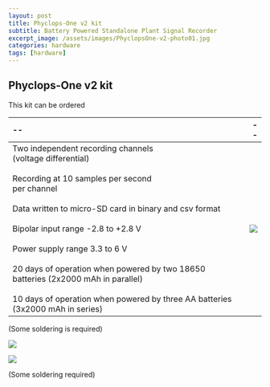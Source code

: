 ```yaml
---
layout: post
title: Phyclops-One v2 kit
subtitle: Battery Powered Standalone Plant Signal Recorder
excerpt_image: /assets/images/PhyclopsOne-v2-photo01.jpg
categories: hardware
tags: [hardware]
---
```


## Phyclops-One v2 kit
This kit can be ordered 

|--|--|
| :---- | --------------: | 
| Two independent recording channels<br>(voltage differential) <br><br> Recording at 10 samples per second<br>per channel <br><br> Data written to micro-SD card in binary and csv format <br><br> Bipolar input range -2.8 to +2.8 V <br><br> Power supply range 3.3 to 6 V <br><br>  20 days of operation when powered by two 18650 batteries (2x2000 mAh in parallel)  <br><br> 10 days of operation when powered by three AA batteries (3x2000 mAh in series)   |  ![][PHOTO1]    |

(Some soldering is required)

![][PHOTO1]

![][PHOTO2]

(Some soldering required)

[PHOTO1]: /assets/images/PhyclopsOne-v2-photo01.jpg
[PHOTO2]: /assets/images/PhyclopsOne-v2-photo02.jpg
